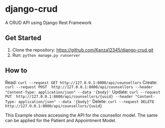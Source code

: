 # django-crud

A CRUD API using Django Rest Framework

## Get Started
1. Clone the repository: https://github.com/Kanza12345/django-crud.git
2. Run: ```python manage.py runserver```

## How to

Read: ```curl --request GET http://127.0.0.1:8000/api/counsellors```
Create: ```curl --request POST  http://127.0.0.1:8000/api/counsellors --header "Content-Type: application/json" --data '{body}'```
Update: ```curl --request PUT  http://127.0.0.1:8000/api/counsellors/{uuid} --header "Content-Type: application/json" --data '{body}'```
Delete: ```curl --request DELETE http://127.0.0.1:8000/api/counsellors/{uuid}```

This Example shows accessing the API for the counsellor model. The same can be applied for the Patient and Appointment Model.